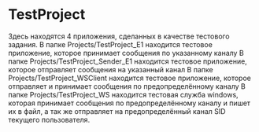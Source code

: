 # TestProject
Здесь находятся 4 приложения, сделанных в качестве тестового задания.
В папке Projects/TestProject_E1 находится тестовое приложение, которое принимает сообщения по указанному каналу 
В папке Projects/TestProject_Sender_E1 находится тестовое приложение, которое отправляет сообщения на указанный канал
В папке Projects/TestProject_WSClient находится тестовое приложение, которое отправляет и принимает сообщения по предопределённому каналу
В папке Projects/TestProject_WS находится тестовая служба windows, которая принимает сообщения по предопределённому каналу и пишет их в файл, а так же
отправляет на предопределённый канал SID текущего пользователя.
